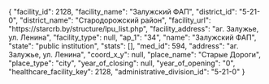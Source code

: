 {
    "facility_id": 2128,
    "facility_name": "Залужский ФАП",
    "district_id": "5-21-0",
    "district_name": "Стародорожский район",
    "facility_url": "https:\/\/starcrb.by\/structure\/lpu_list.php",
    "facility_address": "аг. Залужье, ул. Ленина",
    "facility_type": null,
    "ap_1": "34",
    "name": "Залужский ФАП",
    "state": "public institution",
    "stats": [],
    "med_id": 594,
    "address": "аг. Залужье, ул. Ленина",
    "coord_x_y": null,
    "place_name": "Старые Дороги",
    "place_type": "city",
    "year_of_closing": null,
    "year_of_opening": "0",
    "healthcare_facility_key": 2128,
    "administrative_division_id": "5-21-0"
}